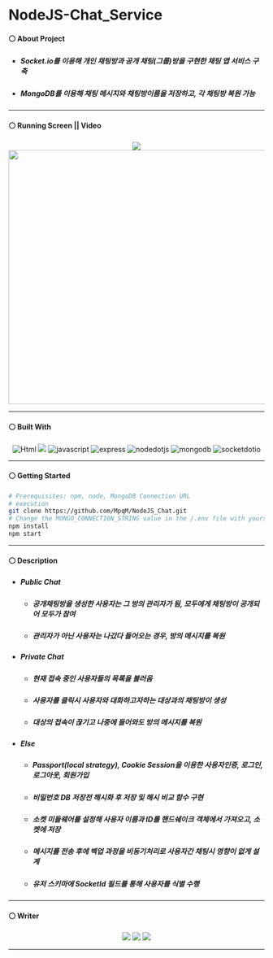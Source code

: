 # NodeJS-Chat_Service
#### ⚪ About Project
* ##### Socket.io를 이용해 개인 채팅방과 공개 채팅(그룹)방을 구현한 채팅 앱 서비스 구축
* ##### MongoDB를 이용해 채팅 메시지와 채팅방이름을 저장하고, 각 채팅방 복원 가능

- - -

#### ⚪ Running Screen || Video
<p align ="center">
  <a href="https://www.youtube.com/watch?v=LVwr8A8msis"><img src ="https://img.shields.io/badge/youtube-FF0000.svg?&style=for-the-badge&logo=youtube&logoColor=white"/></a>
  </br>
  <img width="900" height="500" src="https://github.com/MpqM/NodeJS_Chat/assets/79093184/ca321be0-b4d2-4ab2-9e81-e71582383fde">
</p>

- - -

#### ⚪ Built With
<p align ="center">
   <img alt="Html" src ="https://img.shields.io/badge/HTML5-E34F26.svg?&style=for-the-badge&logo=HTML5&logoColor=white"/> <img src="https://img.shields.io/badge/CSS-1572B6?style=for-the-badge&logo=CSS3&logoColor=white"> <img alt="javascript" src ="https://img.shields.io/badge/javascript-F7DF1E.svg?&style=for-the-badge&logo=javascript&logoColor=white"/> <img alt="express" src ="https://img.shields.io/badge/express-339933.svg?&style=for-the-badge&logo=express&logoColor=white"/> <img alt="nodedotjs" src ="https://img.shields.io/badge/nodejs-339933.svg?&style=for-the-badge&logo=nodedotjs&logoColor=white"/> <img alt="mongodb" src ="https://img.shields.io/badge/mongodb-339933.svg?&style=for-the-badge&logo=mongodb&logoColor=white"/> <img alt="socketdotio" src ="https://img.shields.io/badge/socketdotio-010101.svg?&style=for-the-badge&logo=socketdotio&logoColor=white"/>
</p>

- - -

#### ⚪ Getting Started
```bash
# Prerequisites: npm, node, MongoDB Connection URL
# execution
git clone https://github.com/MpqM/NodeJS_Chat.git
# Change the MONGO_CONNECTION_STRING value in the /.env file with yours
npm install
npm start
```

- - -

#### ⚪ Description 
* ##### Public Chat
   * ##### 공개채팅방을 생성한 사용자는 그 방의 관리자가 됨, 모두에게 채팅방이 공개되어 모두가 참여
   * ##### 관리자가 아닌 사용자는 나갔다 들어오는 경우, 방의 메시지를 복원
* ##### Private Chat
   * ##### 현재 접속 중인 사용자들의 목록을 불러옴
   * ##### 사용자를 클릭시 사용자와 대화하고자하는 대상과의 채팅방이 생성
   * ##### 대상의 접속이 끊기고 나중에 들어와도 방의 메시지를 복원 
* ##### Else
    * ##### Passport(local strategy), Cookie Session을 이용한 사용자인증, 로그인, 로그아웃, 회원가입
    * ##### 비밀번호 DB 저장전 해시화 후 저장 및 해시 비교 함수 구현
    * ##### 소켓 미들웨어를 설정해 사용자 이름과 ID를 핸드쉐이크 객체에서 가져오고, 소켓에 저장
    * ##### 메시지를 전송 후에 벡업 과정을 비동기처리로 사용자간 채팅시 영향이 없게 설계
    * ##### 유저 스키마에 SocketId 필드를 통해 사용자를 식별 수행

- - -

#### ⚪ Writer
<p align ="center">
  <img src ="https://img.shields.io/badge/gmail-EA4335.svg?&style=for-the-badge&logo=gmail&logoColor=white"/></a> <a href = "https://github.com/MpqM"><img src ="https://img.shields.io/badge/GitHub-181717.svg?&style=for-the-badge&logo=GitHub&logoColor=white"/></a> <a href = "https://MpqM.tistory.com/"> <img src ="https://img.shields.io/badge/tistory-000000.svg?&style=for-the-badge&logo=Tistory&logoColor=white"/></a>
</p>

- - -

